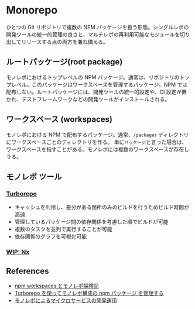 # Monorepo

ひとつの Git リポジトリで複数の NPM パッケージを扱う形態。シングルレポの開発ツールの統一的管理の良さと、マルチレポの再利用可能なモジュールを切り出してリリースする点の両方を兼ね備える。

## ルートパッケージ(root package)

モノレポにおけるトップレベルの NPM パッケージ。通常は、リポジトリのトップレベル。このパッケージはワークスペースを管理するパッケージ。NPM では配布しない。ルートパッケージには、開発ツールの統一的設定や、CI 設定が置かれ、テストフレームワークなどの開発ツールがインストールされる。

## ワークスペース (workspaces)

モノレポにおける NPM で配布するパッケージ。通常、`/packages` ディレクトリにワークスペースごとのディレクトリを作る。
単に`パッケージ`と言った場合は、ワークスペースを指すことがある。モノレポには複数のワークスペースが存在しうる。

## モノレポ ツール

### [Turborepo](https://turbo.build/repo)

- キャッシュを利用し、差分がある箇所のみのビルドを行うためビルド時間が高速
- 管理しているパッケージ間の依存関係を考慮した順でビルドが可能
- 複数のタスクを並列で実行することが可能
- 依存関係のグラフを可視化可能

### [WIP: Nx](https://nx.dev/)

## References

- [npm workspaces とモノレポ探検記](https://zenn.dev/suin/scraps/20896e54419069)
- [Turborepo を使ってモノレポ構成の npm パッケージ を管理する](https://cam-inc.co.jp/p/techblog/728530570199434396)
- [モノレポによるマイクロサービスの開発運用](https://note.com/tinkermodejapan/n/nb14009fe837f)